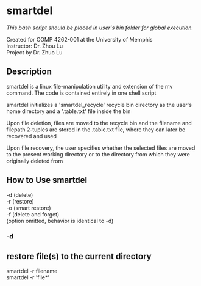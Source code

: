 smartdel
========
*This bash script should be placed in user's bin folder for global execution.* <br>

Created for COMP 4262-001 at the University of Memphis<br>
Instructor: Dr. Zhou Lu <br>
Project by Dr. Zhuo Lu

<h2>Description</h2>
<p> smartdel is a linux file-manipulation utility and extension of the mv command. The code is contained entirely in one shell script
</p>

<p> smartdel initializes a 'smartdel_recycle' recycle bin directory as the user's home directory and a '.table.txt' file inside the bin 
</p>

<p> Upon file deletion, files are moved to the recycle bin and the filename and filepath 2-tuples are stored in the .table.txt file, where they can later be recovered and used
</p>

<p> Upon file recovery, the user specifies whether the selected files are moved to the present working directory or to the directory from which they were originally deleted from
</p>

<h2>How to Use smartdel</h2>
<Options: <br> 
-d (delete) <br>
-r (restore) <br>
-o (smart restore) <br>
-f (delete and forget) <br>
(option omitted, behavior is identical to -d) <br>


<h3>-d</h3> 
<h3></h3>
<h3></h3>
<h3></h3>

<h2>restore file(s) to the current directory</h2> 
smartdel -r filename <br>
smartdel -r 'file*' <br>


